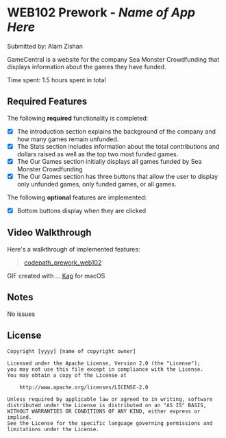 # WEB102 Prework - *Name of App Here*

Submitted by: Alam Zishan

GameCentral is a website for the company Sea Monster Crowdfunding that displays information about the games they have funded.

Time spent: 1.5 hours spent in total

## Required Features

The following **required** functionality is completed:

* [X] The introduction section explains the background of the company and how many games remain unfunded.
* [X] The Stats section includes information about the total contributions and dollars raised as well as the top two most funded games.
* [X] The Our Games section initially displays all games funded by Sea Monster Crowdfunding
* [X] The Our Games section has three buttons that allow the user to display only unfunded games, only funded games, or all games.

The following **optional** features are implemented:

* [X] Bottom buttons display when they are clicked

## Video Walkthrough

Here's a walkthrough of implemented features:

<blockquote class="imgur-embed-pub" lang="en" data-id="a/FUY5voq"  ><a href="//imgur.com/a/FUY5voq">codepath_prework_web102</a></blockquote>

GIF created with ... [Kap](https://getkap.co/) for macOS

## Notes

No issues

## License
    Copyright [yyyy] [name of copyright owner] 

    Licensed under the Apache License, Version 2.0 (the "License");
    you may not use this file except in compliance with the License.
    You may obtain a copy of the License at

        http://www.apache.org/licenses/LICENSE-2.0

    Unless required by applicable law or agreed to in writing, software
    distributed under the License is distributed on an "AS IS" BASIS,
    WITHOUT WARRANTIES OR CONDITIONS OF ANY KIND, either express or implied.
    See the License for the specific language governing permissions and
    limitations under the License.
